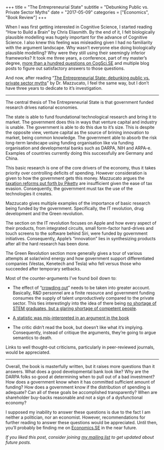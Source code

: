 +++
title = "The Entrepreneurial State"
subtitle = "Debunking Public vs. Private Sector Myths"
date = "2017-05-09"
categories = ["Economics", "Book Review"]
+++

When I was first getting interested in Cognitive Science, I started reading “How to Build a Brain” by Chris Eliasmith. By the end of it, I felt biologically plausible modelling was hugely important for the advance of Cognitive Science. I also knew this feeling was misleading given I had no familiarity with the argument landscape. Why wasn’t everyone else doing biologically plausible modelling? Why were they still using their seemingly inferior frameworks? It took me three years, a conference, part of my master’s degree, [more than a hundred questions on CogSci.SE](https://cogsci.stackexchange.com/users/4397/seanny123?tab=questions) and multiple blog posts to figure out satisfactory answers to those questions.

And now, after reading “[The Entrepreneurial State: debunking public vs. private sector myths](https://marianamazzucato.com/entrepreneurial-state/)” by Dr. Mazzucato, I feel the same way, but I don’t have three years to dedicate to it’s investigation.

---

The central thesis of The Entrepreneurial State is that government funded research drives national economies.

The state is able to fund foundational technological research and bring it to market. The government does this in ways that venture capital and industry is unable. The government is able to do this due to it’s size. This is despite the opposite view, venture capital as the source of brining innovation to market, being common knowledge. The government able to absorb the risk long-term landscape using funding organisation like via funding organisation and developmental banks such as DARPA, NIH and ARPA-e. Examples of countries currently doing this successfully are Germany and China.

This basic research is one of the core drivers of the economy, thus it takes priority over controlling deficits of spending. However consideration is given to how the government gets this money. Mazzucato argues the [taxation reforms put forth by Piketty](https://www.ted.com/talks/thomas_piketty_new_thoughts_on_capital_in_the_twenty_first_century) are insufficient given the ease of tax evasion. Consequently, the government must tax the use of the technologies it creates.

Mazzucato gives multiple examples of the importance of basic research being funded by the government. Specifically, the IT revolution, drug development and the Green revolution.

The section on the IT revolution focuses on Apple and how every aspect of their products, from integrated circuits, small form-factor hard-drives and touch screens to the software behind Siri, were funded by government initiatives. Consequently, Apple’s “innovation” lies in synthesizing products after all the hard research has been done.

The Green Revolution section more generally gives a tour of various attempts at solar/wind energy and how government support differentiated companies (Vestas, Kenetech and Tesla) who fell versus those who succeeded after temporary setbacks.

Most of the counter-arguments I’ve found boil down to:

- The effect of “[crowding out](https://www.jstor.org/stable/116937?seq=1#page_scan_tab_contents)” needs to be taken into greater account. Basically, R&D personnel are a finite resource and government funding consumes the supply of talent unproductively compared to the private sector. This ties interestingly into the idea of there being [no shortage of STEM graduates, but a glaring shortage of competent people](https://medium.com/i-m-h-o/stem-still-no-shortage-c6f6eed505c1).

- [A statistic was mis-interpreted in an argument in the book](http://pricesandmarkets.org/volume-3-issue-3-winter-2015/mariana-mazzucato-the-entrepreneurial-state/)

- The critic didn’t read the book, but doesn’t like what it’s implying. Consequently, instead of critique the arguments, they’re going to argue semantics to death.

Links to well thought-out criticisms, particularly in peer-reviewed journals, would be appreciated.

---

Overall, the book is masterfully written, but it raises more questions than it answers. What does a good developmental bank look like? Why are the DARPA folks so good at determining when to pull out of a bad investment? How does a government know when it has committed sufficient amount of funding? How does a government know if the distribution of spending is adequate? Can all of these goals be accomplished transparently? When are shareholder buy-backs reasonable and not a sign of a dysfunctional economy?

I supposed my inability to answer these questions is due to the fact I am neither a politician, nor an economist. However, recommendations for further reading to answer these questions would be appreciated. Until then, you’ll probably be finding me on [Economics.SE](https://economics.stackexchange.com/) in the near future.

*If you liked this post, consider joining* [*my mailing list*](http://eepurl.com/cOiPPD) *to get updated about future posts.*
